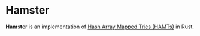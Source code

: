 # Hamster

**Ham**s**t**er is an implementation of [Hash Array Mapped Tries (HAMTs)](https://en.wikipedia.org/wiki/Hash_array_mapped_trie) in Rust.


